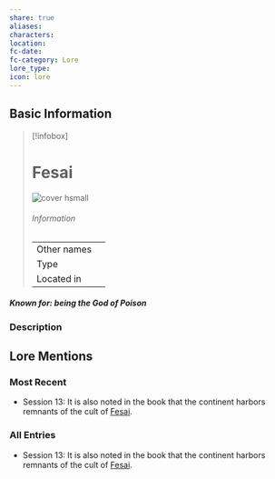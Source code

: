 ```yaml
---
share: true
aliases: 
characters: 
location: 
fc-date: 
fc-category: Lore
lore_type: 
icon: lore
---
```

## Basic Information
> [!infobox]
> # Fesai
> ![cover hsmall](insertimage.png)
> ###### Information
> |   |  |
> | ---- | ---- |
> | Other names | |
> | Type||
> | Located in | |
##### Known for: being the God of Poison
### Description
## Lore Mentions
### Most Recent
- Session 13: It is also noted in the book that the continent harbors remnants of the cult of [Fesai](Fesai.md).

### All Entries
- Session 13: It is also noted in the book that the continent harbors remnants of the cult of [Fesai](Fesai.md).
